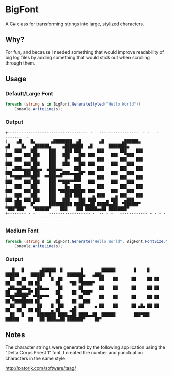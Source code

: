 # BigFont
A C# class for transforming strings into large, stylized characters.

## Why?
For fun, and because I needed something that would improve readability of big log files by adding something that would stick out when scrolling through them.

## Usage

### Default/Large Font
```c#
foreach (string s in BigFont.GenerateStyled("Hello World"))
    Console.WriteLine(s);
```

### Output

```
+----------------------------------- -   -----------------  - -   -             -------  -
|    ▄█    █▄       ▄████████  ▄█        ▄█        ▄██████▄                ▄█     █▄   ▄██████▄     ▄████████  ▄█       ████████▄
|   ███    ███     ███    ███ ███       ███       ███    ███              ███     ███ ███    ███   ███    ███ ███       ███   ▀███
|   ███    ███     ███    █▀  ███       ███       ███    ███              ███     ███ ███    ███   ███    ███ ███       ███    ███
|  ▄███▄▄▄▄███▄▄  ▄███▄▄▄     ███       ███       ███    ███              ███     ███ ███    ███  ▄███▄▄▄▄██▀ ███       ███    ███
| ▀▀███▀▀▀▀███▀  ▀▀███▀▀▀     ███       ███       ███    ███              ███     ███ ███    ███ ▀▀███▀▀▀▀▀   ███       ███    ███
|   ███    ███     ███    █▄  ███       ███       ███    ███              ███     ███ ███    ███ ▀███████████ ███       ███    ███
|   ███    ███     ███    ███ ███▌    ▄ ███▌    ▄ ███    ███              ███ ▄█▄ ███ ███    ███   ███    ███ ███▌    ▄ ███   ▄███
|   ███    █▀      ██████████ █████▄▄██ █████▄▄██  ▀██████▀                ▀███▀███▀   ▀██████▀    ███    ███ █████▄▄██ ████████▀
+-------- - -      ------------------ -  -- - -   ------------ - - - ---------  - -----------------    -
```

### Medium Font
```c#
foreach (string s in BigFont.Generate("Hello World", BigFont.FontSize.Medium))
    Console.WriteLine(s);
```

### Output

```
   █   █       ▄██████  █        █        ██████        █     █   ██████     ██████  █       ███████▄   ▄███▄
  ██   ██     ██    █  ██       ██       ██    ██      ██     ██ ██    ██   ██   ██ ██       ██    ▀██ ▀█████▀
 ▄██▄▄▄██▄▄  ▄██▄▄▄    ██       ██       ██    ██      ██     ██ ██    ██  ▄██▄▄▄█▀ ██       ██     ██  ▀███▀
▀▀██▀▀▀██▀  ▀▀██▀▀▀    ██       ██       ██    ██      ██     ██ ██    ██ ▀████████ ██       ██     ██   ███
  ██   ██     ██    █  ██▌    ▄ ██▌    ▄ ██    ██      ██ ▄█▄ ██ ██    ██   ██   ██ ██▌    ▄ ██    ▄██
  ██   █      ████████ ████▄▄██ ████▄▄██  ██████        ███▀███   ██████    ██   ██ ████▄▄██ ███████▀    ██▀
```

## Notes

The character strings were generated by the following application using the "Delta Corps Priest 1" font.  I created the number and punctuation characters in the same style.

http://patorjk.com/software/taag/

